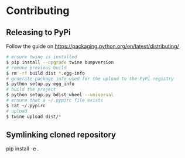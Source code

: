 # Contributing

## Releasing to PyPi
Follow the guide on https://packaging.python.org/en/latest/distributing/

```bash
# ensure twine is installed
$ pip install --upgrade twine bumpversion
# remove previous build
$ rm -rf build dist *.egg-info
# generate package info used for the upload to the PyPi registry
$ python setup.py egg_info
# build the project
$ python setup.py bdist_wheel --universal
# ensure that a ~/.pypirc file exists
$ cat ~/.pypirc
# upload
$ twine upload dist/*
```

## Symlinking cloned repository
pip install -e .
